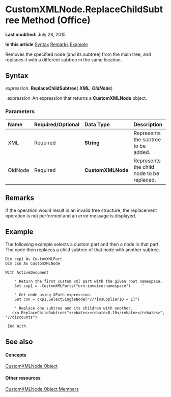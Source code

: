 
# CustomXMLNode.ReplaceChildSubtree Method (Office)

 **Last modified:** July 28, 2015

 **In this article**
 [Syntax](#sectionSection1)
 [Remarks](#sectionSection2)
 [Example](#sectionSection3)


Removes the specified node (and its subtree) from the main tree, and replaces it with a different subtree in the same location.


## Syntax
<a name="sectionSection1"> </a>

 _expression_. **ReplaceChildSubtree**( **_XML_**,  **_OldNode_**)

 _expression_An expression that returns a  **CustomXMLNode** object.


### Parameters



|**Name**|**Required/Optional**|**Data Type**|**Description**|
|:-----|:-----|:-----|:-----|
|XML|Required| **String**|Represents the subtree to be added.|
|OldNode|Required| **CustomXMLNode**|Represents the child node to be replaced.|

## Remarks
<a name="sectionSection2"> </a>

If the operation would result in an invalid tree structure, the replacement operation is not performed and an error message is displayed. 


## Example
<a name="sectionSection3"> </a>

The following example selects a custom part and then a node in that part. The code then replaces a child subtree of that node with another subtree.


```
Dim cxp1 As CustomXMLPart 
Dim cxn As CustomXMLNode 
 
With ActiveDocument 
 
    ' Return the first custom xml part with the given root namespace. 
    Set cxp1 = .CustomXMLParts("urn:invoice:namespace")     '  
         
    ' Get node using XPath expression.                              
    Set cxn = cxp1.SelectSingleNode("//*[@supplierID = 1]")  
 
    ' Replace one subtree and its children with another. 
   cxn.ReplaceChildSubtree("<rebates><rebate>0.10</rebate></rebates>", "//discounts")   
                 
 End With
```


## See also
<a name="sectionSection3"> </a>


#### Concepts


 [CustomXMLNode Object](e90213f5-6d62-52d8-3043-2399eaa5aaba.md)
#### Other resources


 [CustomXMLNode Object Members](fbf957c8-40b8-2f75-fcc8-db0ed6e18438.md)
